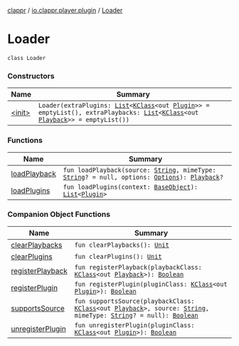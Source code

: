 [clappr](../../index.md) / [io.clappr.player.plugin](../index.md) / [Loader](./index.md)

# Loader

`class Loader`

### Constructors

| Name | Summary |
|---|---|
| [&lt;init&gt;](-init-.md) | `Loader(extraPlugins: `[`List`](https://kotlinlang.org/api/latest/jvm/stdlib/kotlin.collections/-list/index.html)`<`[`KClass`](https://kotlinlang.org/api/latest/jvm/stdlib/kotlin.reflect/-k-class/index.html)`<out `[`Plugin`](../-plugin/index.md)`>> = emptyList(), extraPlaybacks: `[`List`](https://kotlinlang.org/api/latest/jvm/stdlib/kotlin.collections/-list/index.html)`<`[`KClass`](https://kotlinlang.org/api/latest/jvm/stdlib/kotlin.reflect/-k-class/index.html)`<out `[`Playback`](../../io.clappr.player.components/-playback/index.md)`>> = emptyList())` |

### Functions

| Name | Summary |
|---|---|
| [loadPlayback](load-playback.md) | `fun loadPlayback(source: `[`String`](https://kotlinlang.org/api/latest/jvm/stdlib/kotlin/-string/index.html)`, mimeType: `[`String`](https://kotlinlang.org/api/latest/jvm/stdlib/kotlin/-string/index.html)`? = null, options: `[`Options`](../../io.clappr.player.base/-options/index.md)`): `[`Playback`](../../io.clappr.player.components/-playback/index.md)`?` |
| [loadPlugins](load-plugins.md) | `fun loadPlugins(context: `[`BaseObject`](../../io.clappr.player.base/-base-object/index.md)`): `[`List`](https://kotlinlang.org/api/latest/jvm/stdlib/kotlin.collections/-list/index.html)`<`[`Plugin`](../-plugin/index.md)`>` |

### Companion Object Functions

| Name | Summary |
|---|---|
| [clearPlaybacks](clear-playbacks.md) | `fun clearPlaybacks(): `[`Unit`](https://kotlinlang.org/api/latest/jvm/stdlib/kotlin/-unit/index.html) |
| [clearPlugins](clear-plugins.md) | `fun clearPlugins(): `[`Unit`](https://kotlinlang.org/api/latest/jvm/stdlib/kotlin/-unit/index.html) |
| [registerPlayback](register-playback.md) | `fun registerPlayback(playbackClass: `[`KClass`](https://kotlinlang.org/api/latest/jvm/stdlib/kotlin.reflect/-k-class/index.html)`<out `[`Playback`](../../io.clappr.player.components/-playback/index.md)`>): `[`Boolean`](https://kotlinlang.org/api/latest/jvm/stdlib/kotlin/-boolean/index.html) |
| [registerPlugin](register-plugin.md) | `fun registerPlugin(pluginClass: `[`KClass`](https://kotlinlang.org/api/latest/jvm/stdlib/kotlin.reflect/-k-class/index.html)`<out `[`Plugin`](../-plugin/index.md)`>): `[`Boolean`](https://kotlinlang.org/api/latest/jvm/stdlib/kotlin/-boolean/index.html) |
| [supportsSource](supports-source.md) | `fun supportsSource(playbackClass: `[`KClass`](https://kotlinlang.org/api/latest/jvm/stdlib/kotlin.reflect/-k-class/index.html)`<out `[`Playback`](../../io.clappr.player.components/-playback/index.md)`>, source: `[`String`](https://kotlinlang.org/api/latest/jvm/stdlib/kotlin/-string/index.html)`, mimeType: `[`String`](https://kotlinlang.org/api/latest/jvm/stdlib/kotlin/-string/index.html)`? = null): `[`Boolean`](https://kotlinlang.org/api/latest/jvm/stdlib/kotlin/-boolean/index.html) |
| [unregisterPlugin](unregister-plugin.md) | `fun unregisterPlugin(pluginClass: `[`KClass`](https://kotlinlang.org/api/latest/jvm/stdlib/kotlin.reflect/-k-class/index.html)`<out `[`Plugin`](../-plugin/index.md)`>): `[`Boolean`](https://kotlinlang.org/api/latest/jvm/stdlib/kotlin/-boolean/index.html) |

